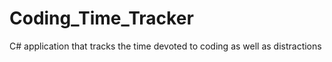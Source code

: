 # Coding_Time_Tracker
C# application that tracks the time devoted to coding as well as distractions

